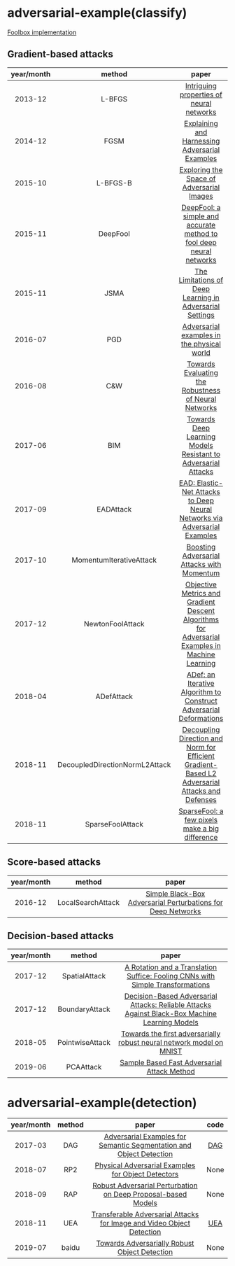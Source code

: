 # adversarial-example(classify)
[Foolbox implementation](https://foolbox.readthedocs.io/en/latest/index.html)    
## Gradient-based attacks                           
|year/month   | method  |                                           paper                                 |                 
|:-----------:|:-------:|:-------------------------------------------------------------------------------:|     
|2013-12      |L-BFGS   | [Intriguing properties of neural networks](https://arxiv.org/pdf/1312.6199.pdf)    
|2014-12      |FGSM     | [Explaining and Harnessing Adversarial Examples](https://arxiv.org/abs/1412.6572)        
|2015-10      |L-BFGS-B | [Exploring the Space of Adversarial Images](https://arxiv.org/abs/1510.05328)
|2015-11      |DeepFool | [DeepFool: a simple and accurate method to fool deep neural networks](https://arxiv.org/abs/1511.04599)    
|2015-11      |JSMA     | [The Limitations of Deep Learning in Adversarial Settings](https://arxiv.org/abs/1511.07528)
|2016-07      |PGD   | [Adversarial examples in the physical world](https://arxiv.org/abs/1607.02533)
|2016-08      |C&W   | [Towards Evaluating the Robustness of Neural Networks](https://arxiv.org/abs/1608.04644)
|2017-06      |BIM   | [Towards Deep Learning Models Resistant to Adversarial Attacks](https://arxiv.org/abs/1706.06083)
|2017-09      |EADAttack   | [EAD: Elastic-Net Attacks to Deep Neural Networks via Adversarial Examples](https://arxiv.org/abs/1709.04114)
|2017-10      |MomentumIterativeAttack   | [Boosting Adversarial Attacks with Momentum](https://arxiv.org/abs/1710.06081)
|2017-12      |NewtonFoolAttack   | [Objective Metrics and Gradient Descent Algorithms for Adversarial Examples in Machine Learning](https://andrewxiwu.github.io/public/papers/2017/JWJ17-objective-metrics-and-gradient-descent-based-algorithms-for-adversarial-examples-in-machine-learning.pdf)
|2018-04      |ADefAttack   | [ADef: an Iterative Algorithm to Construct Adversarial Deformations](https://arxiv.org/abs/1804.07729)
|2018-11      |DecoupledDirectionNormL2Attack   | [Decoupling Direction and Norm for Efficient Gradient-Based L2 Adversarial Attacks and Defenses](https://arxiv.org/abs/1811.09600)
|2018-11      |SparseFoolAttack   | [SparseFool: a few pixels make a big difference](https://arxiv.org/abs/1811.02248)

## Score-based attacks                  
|year/month   | method  |                                           paper                                 |                 
|:-----------:|:-------:|:-------------------------------------------------------------------------------:|                      
|2016-12      |LocalSearchAttack     | [Simple Black-Box Adversarial Perturbations for Deep Networks](https://arxiv.org/abs/1612.06299) 

## Decision-based attacks          
|year/month   | method  |                                           paper                                 |                 
|:-----------:|:-------:|:-------------------------------------------------------------------------------:|                    
|2017-12      |SpatialAttack     | [A Rotation and a Translation Suffice: Fooling CNNs with Simple Transformations](https://arxiv.org/abs/1712.02779)  
|2017-12      |BoundaryAttack     | [Decision-Based Adversarial Attacks: Reliable Attacks Against Black-Box Machine Learning Models](https://arxiv.org/abs/1712.04248)  
|2018-05      |PointwiseAttack     | [Towards the first adversarially robust neural network model on MNIST](https://arxiv.org/abs/1805.09190)  
|2019-06      |PCAAttack   | [Sample Based Fast Adversarial Attack Method](https://link.springer.com/article/10.1007/s11063-019-10058-0?wt_mc=Internal.Event.1.SEM.ArticleAuthorOnlineFirst)                                  
                             
                          
# adversarial-example(detection)
|year/month   | method  |                                           paper                                 |      code     |             
|:-----------:|:-------:|:-------------------------------------------------------------------------------:|:-------------:|             
|2017-03      |DAG| [Adversarial Examples for Semantic Segmentation and Object Detection](https://arxiv.org/abs/1703.08603)|[DAG](https://github.com/cihangxie/DAG)|  
|2018-07      |RP2      | [Physical Adversarial Examples for Object Detectors](https://arxiv.org/abs/1807.07769)| None        |                   
|2018-09      |RAP      | [Robust Adversarial Perturbation on Deep Proposal-based Models](https://arxiv.org/abs/1809.05962)| None  |                  
|2018-11      |UEA      | [Transferable Adversarial Attacks for Image and Video Object Detection](https://arxiv.org/abs/1811.12641) |[UEA](https://github.com/LiangSiyuan21/Adversarial-Attacks-for-Image-and-Video-Object-Detection)|                 
|2019-07      |baidu      | [Towards Adversarially Robust Object Detection](https://arxiv.org/abs/1809.05962)| None  |         
